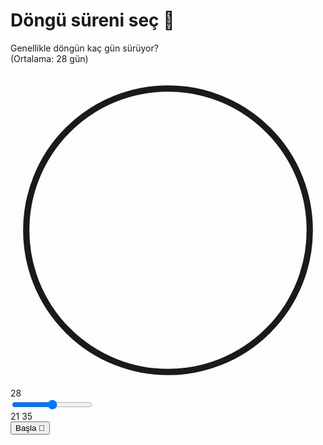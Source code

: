 <!DOCTYPE html>
<html lang="en"><head>
<meta charset="utf-8"/>
<meta content="width=device-width, initial-scale=1.0" name="viewport"/>
<title>Stitch Design</title>
<link href="https://fonts.googleapis.com" rel="preconnect"/>
<link crossorigin="" href="https://fonts.gstatic.com" rel="preconnect"/>
<link href="https://fonts.googleapis.com/css2?family=Epilogue:wght@400;500;700;900&amp;display=swap" rel="stylesheet"/>
<script src="https://cdn.tailwindcss.com?plugins=forms,container-queries"></script>
<style type="text/tailwindcss">
    @layer base {}
    @layer components {
      .number-picker-item {
        @apply flex h-14 w-14 cursor-pointer items-center justify-center rounded-full text-lg font-bold transition-all duration-300;
      }
    }
  </style>
<script>
    tailwind.config = {
      darkMode: "class",
      theme: {
        extend: {
          colors: {
            "primary": "#f04299",
            "background-light": "#f8f6f7",
            "background-dark": "#221019",
          },
          fontFamily: {
            "display": ["Epilogue"]
          },
          borderRadius: {
            "DEFAULT": "1rem",
            "lg": "2rem",
            "xl": "3rem",
            "full": "9999px"
          },
        },
      },
    }
  </script>
<style>
    body {
      min-height: max(884px, 100dvh);
    }
  </style>
<style>
    body {
      min-height: max(884px, 100dvh);
    }
  </style>
  </head>
<body class="bg-background-light dark:bg-background-dark font-display text-gray-800 dark:text-gray-200">
<div class="flex flex-col h-screen p-6">
<div class="flex-grow flex flex-col items-center justify-center">
<div class="w-full max-w-sm text-center">
<h1 class="text-3xl font-bold text-gray-900 dark:text-white">Döngü süreni seç 🔄</h1>
<p class="mt-2 text-gray-600 dark:text-gray-400">Genellikle döngün kaç gün sürüyor? <br/> (Ortalama: 28 gün)</p>
</div>
<div class="flex flex-col items-center justify-center flex-grow">
<div class="relative w-64 h-64">
<svg class="animate-spin" style="animation-duration: 20s;" viewBox="0 0 100 100" xmlns="http://www.w3.org/2000/svg">
<circle class="text-primary/20 dark:text-primary/30" cx="50" cy="50" fill="none" r="45" stroke="currentColor" stroke-width="2"></circle>
</svg>
<div class="absolute inset-0 flex items-center justify-center">
<span class="text-6xl font-bold text-primary">28</span>
</div>
</div>
<div class="w-full max-w-sm pt-8">
<input class="w-full h-2 bg-primary/20 rounded-lg appearance-none cursor-pointer dark:bg-primary/30 [&amp;::-webkit-slider-thumb]:appearance-none [&amp;::-webkit-slider-thumb]:h-6 [&amp;::-webkit-slider-thumb]:w-6 [&amp;::-webkit-slider-thumb]:rounded-full [&amp;::-webkit-slider-thumb]:bg-primary" max="35" min="21" type="range" value="28"/>
<div class="flex justify-between text-sm text-gray-500 dark:text-gray-400 mt-2 px-1">
<span>21</span>
<span>35</span>
</div>
</div>
</div>
</div>
<div class="w-full max-w-sm mx-auto pb-4">
<div class="flex w-full justify-center gap-2 mb-4">
<div class="h-2.5 w-2.5 rounded-full bg-primary/30 dark:bg-primary/40"></div>
<div class="h-2.5 w-2.5 rounded-full bg-primary/30 dark:bg-primary/40"></div>
<div class="h-2.5 w-2.5 rounded-full bg-primary"></div>
</div>
<button class="w-full bg-primary text-white font-bold py-4 px-4 rounded-full hover:bg-primary/90 transition duration-300">
        Başla 🌸
      </button>
</div>
</div>

</body></html>
